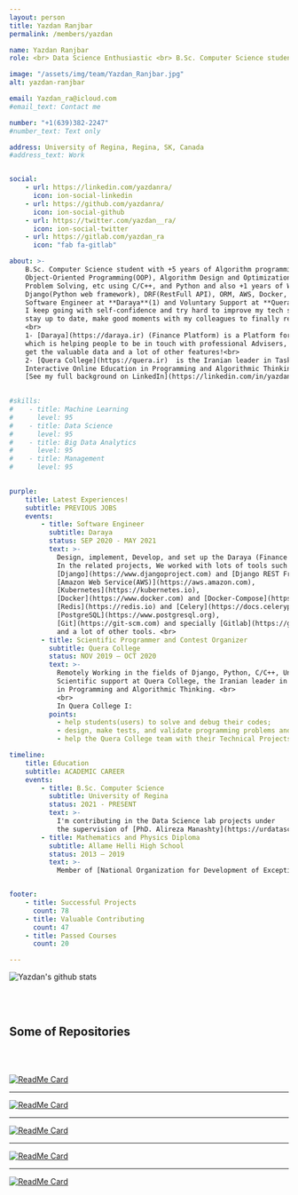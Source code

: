 ```yaml
---
layout: person
title: Yazdan Ranjbar
permalink: /members/yazdan

name: Yazdan Ranjbar
role: <br> Data Science Enthusiastic <br> B.Sc. Computer Science student <br> Software Engineer

image: "/assets/img/team/Yazdan_Ranjbar.jpg"
alt: yazdan-ranjbar

email: Yazdan_ra@icloud.com
#email_text: Contact me

number: "+1(639)382-2247"
#number_text: Text only

address: University of Regina, Regina, SK, Canada
#address_text: Work


social:
    - url: https://linkedin.com/yazdanra/
      icon: ion-social-linkedin
    - url: https://github.com/yazdanra/
      icon: ion-social-github
    - url: https://twitter.com/yazdan__ra/
      icon: ion-social-twitter
    - url: https://gitlab.com/yazdan_ra
      icon: "fab fa-gitlab"

about: >-
    B.Sc. Computer Science student with +5 years of Algorithm programming experience includes 
    Object-Oriented Programming(OOP), Algorithm Design and Optimization, Graph Theory, Number Theory, 
    Problem Solving, etc using C/C++, and Python and also +1 years of Web Development experience using 
    Django(Python web framework), DRF(RestFull API), ORM, AWS, Docker, etc.<br>
    Software Engineer at **Daraya**(1) and Voluntary Support at **Quera College**(2).<br>
    I keep going with self-confidence and try hard to improve my tech skills and soft skills, learn new things, and 
    stay up to date, make good moments with my colleagues to finally reach the best results in our services and products.<br>
    <br>
    1- [Daraya](https://daraya.ir) (Finance Platform) is a Platform for the Several Markets Such as Stocks(Bourse)
    which is helping people to be in touch with professional Advisers, Monitor their selected markets and stocks; 
    get the valuable data and a lot of other features!<br>
    2- [Quera College](https://quera.ir)  is the Iranian leader in Task-Oriented and 
    Interactive Online Education in Programming and Algorithmic Thinking.<br>
    [See my full background on LinkedIn](https://linkedin.com/in/yazdanra)
 

#skills:
#    - title: Machine Learning
#      level: 95
#    - title: Data Science
#      level: 95
#    - title: Big Data Analytics
#      level: 95
#    - title: Management
#      level: 95
      

purple:
    title: Latest Experiences!
    subtitle: PREVIOUS JOBS
    events:
        - title: Software Engineer
          subtitle: Daraya
          status: SEP 2020 - MAY 2021
          text: >-
            Design, implement, Develop, and set up the Daraya (Finance Platform) Back-end side. Mentoring the <br>
            In the related projects, We worked with lots of tools such as 
            [Django](https://www.djangoproject.com) and [Django REST Framework(DRF)](https://www.django-rest-framework.org), 
            [Amazon Web Service(AWS)](https://aws.amazon.com), 
            [Kubernetes](https://kubernetes.io),
            [Docker](https://www.docker.com) and [Docker-Compose](https://docs.docker.com/compose/),
            [Redis](https://redis.io) and [Celery](https://docs.celeryproject.org/en/stable/),
            [PostgreSQL](https://www.postgresql.org),
            [Git](https://git-scm.com) and specially [Gitlab](https://gitlab.com);
            and a lot of other tools. <br>
        - title: Scientific Programmer and Contest Organizer
          subtitle: Quera College
          status: NOV 2019 – OCT 2020
          text: >- 
            Remotely Working in the fields of Django, Python, C/C++, Unit Test, and etc.<br>
            Scientific support at Quera College, the Iranian leader in Task-Oriented and Interactive Online Education 
            in Programming and Algorithmic Thinking. <br>
            <br>
            In Quera College I:
          points:
            - help students(users) to solve and debug their codes;
            - design, make tests, and validate programming problems and programming contest organizer;
            - help the Quera College team with their Technical Projects. Project Management and Review their Merge Requests, Technical Issues.

timeline:
    title: Education
    subtitle: ACADEMIC CAREER
    events:
        - title: B.Sc. Computer Science
          subtitle: University of Regina
          status: 2021 - PRESENT
          text: >-
            I'm contributing in the Data Science lab projects under 
            the supervision of [PhD. Alireza Manashty](https://urdatascience.ca/members/alireza).
        - title: Mathematics and Physics Diploma
          subtitle: Allame Helli High School 
          status: 2013 – 2019
          text: >-
            Member of [National Organization for Development of Exceptional Talents](https://en.wikipedia.org/wiki/National_Organization_for_Development_of_Exceptional_Talents) (NODET)


footer:
    - title: Successful Projects
      count: 78
    - title: Valuable Contributing
      count: 47
    - title: Passed Courses
      count: 20

---
```


![Yazdan's github stats](https://github-readme-stats.vercel.app/api?username=yazdanra&count_private=true&show_icons=true)

<br><br>
## **Some of Repositories**
<br><br>

[![ReadMe Card](https://github-readme-stats.vercel.app/api/pin/?username=yazdanra&repo=django-itelegram)](https://github.com/yazdanra/django-itelegram) 

---

[![ReadMe Card](https://github-readme-stats.vercel.app/api/pin/?username=yazdanra&repo=pytse-client)](https://github.com/yazdanra/pytse-client)

---

[![ReadMe Card](https://github-readme-stats.vercel.app/api/pin/?username=querateam&repo=django-qsessions)](https://github.com/querateam/django-qsessions)

---

[![ReadMe Card](https://github-readme-stats.vercel.app/api/pin/?username=yazdanra&repo=gharar)](https://github.com/YazdanRa/gharar)

---

[![ReadMe Card](https://github-readme-stats.vercel.app/api/pin/?username=alireza8n&repo=django-backend)](https://github.com/alireza8n/django-backend)
